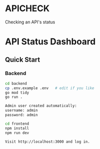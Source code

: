 # APICHECK
Checking an API's status
# API Status Dashboard

## Quick Start

### Backend
```bash
cd backend
cp .env.example .env   # edit if you like
go mod tidy
go run .

Admin user created automatically:
username: admin
password: admin

cd frontend
npm install
npm run dev

Visit http://localhost:3000 and log in.
